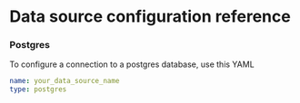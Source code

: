 # Data source configuration reference

### Postgres

To configure a connection to a postgres database, use this YAML
```yaml
name: your_data_source_name
type: postgres
```
